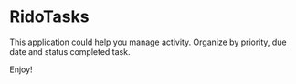 # RidoTasks

This application could help you manage activity. Organize by priority, due date and status completed task.

Enjoy!